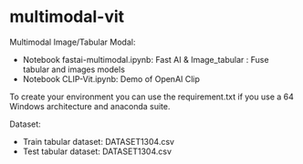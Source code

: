 # multimodal-vit
Multimodal Image/Tabular Modal: 

  - Notebook fastai-multimodal.ipynb: Fast AI & Image_tabular : Fuse tabular and images models
  - Notebook CLIP-Vit.ipynb: Demo of OpenAI Clip
  
  
 To create your environment you can use the requirement.txt if you use a 64 Windows architecture and anaconda suite.

Dataset:
 - Train tabular dataset: DATASET1304.csv
 - Test tabular dataset: DATASET1304.csv
